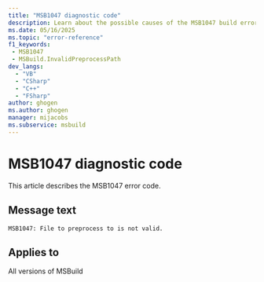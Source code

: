 ```yaml
---
title: "MSB1047 diagnostic code"
description: Learn about the possible causes of the MSB1047 build error, and get troubleshooting tips.
ms.date: 05/16/2025
ms.topic: "error-reference"
f1_keywords:
 - MSB1047
 - MSBuild.InvalidPreprocessPath
dev_langs:
  - "VB"
  - "CSharp"
  - "C++"
  - "FSharp"
author: ghogen
ms.author: ghogen
manager: mijacobs
ms.subservice: msbuild
---
```


# MSB1047 diagnostic code

<!-- :::ErrorDefinitionDescription::: -->
<!-- :::editable-content name="introDescription"::: -->
This article describes the MSB1047 error code.
<!-- :::editable-content-end::: -->

## Message text

<!-- :::editable-content name="messageText"::: -->
`MSB1047: File to preprocess to is not valid.`
<!-- :::editable-content-end::: -->
<!-- MSB1047: File to preprocess to is not valid. {0} -->

<!-- :::editable-content name="postOutputDescription"::: -->
<!--
{StrBegin="MSBUILD : error MSB1047: "}
-->
<!-- :::editable-content-end::: -->
<!-- :::ErrorDefinitionDescription-end::: -->

## Applies to

All versions of MSBuild
